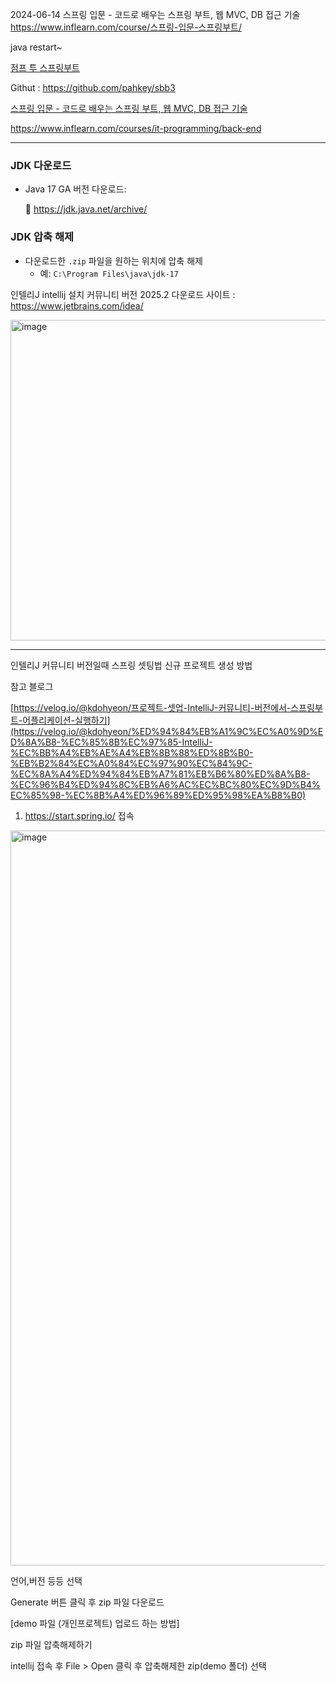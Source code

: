 
2024-06-14  스프링 입문 - 코드로 배우는 스프링 부트, 웹 MVC, DB 접근 기술 https://www.inflearn.com/course/스프링-입문-스프링부트/ 

java restart~

[점프 투 스프링부트](https://wikidocs.net/book/7601)

Githut : https://github.com/pahkey/sbb3


[스프링 입문 - 코드로 배우는 스프링 부트, 웹 MVC, DB 접근 기술](https://www.inflearn.com/course/%EC%8A%A4%ED%94%84%EB%A7%81-%EC%9E%85%EB%AC%B8-%EC%8A%A4%ED%94%84%EB%A7%81%EB%B6%80%ED%8A%B8)


https://www.inflearn.com/courses/it-programming/back-end

---


### JDK 다운로드

- Java 17 GA 버전 다운로드:
    
    🔗 https://jdk.java.net/archive/

### JDK 압축 해제

- 다운로드한 `.zip` 파일을 원하는 위치에 압축 해제
    - 예: `C:\Program Files\java\jdk-17`
 

인텔리J  intellij 설치 커뮤니티 버전 2025.2
다운로드 사이트 : https://www.jetbrains.com/idea/

<img width="917" height="513" alt="image" src="https://github.com/user-attachments/assets/91cc6d21-9fd1-4e68-b8a3-b3e59b6b22a6" />


---

인텔리J 커뮤니티 버전일때 스프링 셋팅법 
신규 프로젝트 생성 방법

참고 블로그

[https://velog.io/@kdohyeon/프로젝트-셋업-IntelliJ-커뮤니티-버전에서-스프링부트-어플리케이션-실행하기](https://velog.io/@kdohyeon/%ED%94%84%EB%A1%9C%EC%A0%9D%ED%8A%B8-%EC%85%8B%EC%97%85-IntelliJ-%EC%BB%A4%EB%AE%A4%EB%8B%88%ED%8B%B0-%EB%B2%84%EC%A0%84%EC%97%90%EC%84%9C-%EC%8A%A4%ED%94%84%EB%A7%81%EB%B6%80%ED%8A%B8-%EC%96%B4%ED%94%8C%EB%A6%AC%EC%BC%80%EC%9D%B4%EC%85%98-%EC%8B%A4%ED%96%89%ED%95%98%EA%B8%B0) 

1. https://start.spring.io/ 접속
 <img width="1011" height="1176" alt="image" src="https://github.com/user-attachments/assets/9f335f81-f800-4925-9c99-8bcf8fd8ce04" />


언어,버전 등등 선택

Generate 버튼 클릭 후 zip 파일 다운로드

[demo 파일 (개인프로젝트) 업로드 하는 방법]

zip 파일 압축해제하기

intellij 접속 후 File > Open 클릭 후 압축해제한 zip(demo 폴더) 선택




